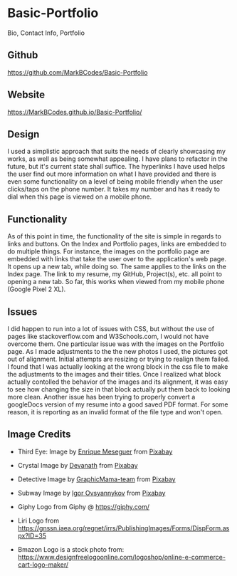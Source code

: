 # Basic-Portfolio

Bio, Contact Info, Portfolio

## Github

https://github.com/MarkBCodes/Basic-Portfolio

## Website

https://MarkBCodes.github.io/Basic-Portfolio/

## Design

I used a simplistic approach that suits the needs of clearly showcasing my works, as well as being somewhat appealing. I have plans to refactor in the future, but it's current state shall suffice. The hyperlinks I have used helps the user find out more information on what I have provided and there is even some functionality on a level of being mobile friendly when the user clicks/taps on the phone number. It takes my number and has it ready to dial when this page is viewed on a mobile phone.

## Functionality

As of this point in time, the functionality of the site is simple in regards to links and buttons. On the Index and Portfolio pages, links are embedded to do multiple things. For instance, the images on the portfolio page are embedded with links that take the user over to the application's web page. It opens up a new tab, while doing so. The same applies to the links on the Index page. The link to my resume, my GitHub, Project(s), etc. all point to opening a new tab. So far, this works when viewed from my mobile phone (Google Pixel 2 XL).

## Issues

I did happen to run into a lot of issues with CSS, but without the use of pages like stackoverflow.com and W3Schools.com, I would not have overcome them. One particular issue was with the images on the Portfolio page. As I made adjustments to the the new photos I used, the pictures got out of alignment. Initial attempts are resizing or trying to realign them failed. I found that I was actually looking at the wrong block in the css file to make the adjustments to the images and their titles. Once I realized what block actually contolled the behavior of the images and its alignment, it was easy to see how changing the size in that block actually put them back to looking more clean. Another issue has been trying to properly convert a googleDocs version of my resume into a good saved PDF format. For some reason, it is reporting as an invalid format of the file type and won't open.

## Image Credits

- Third Eye: Image by <a href="https://pixabay.com/users/darksouls1-2189876/?utm_source=link-attribution&amp;utm_medium=referral&amp;utm_campaign=image&amp;utm_content=2886688">Enrique Meseguer</a> from <a href="https://pixabay.com/?utm_source=link-attribution&amp;utm_medium=referral&amp;utm_campaign=image&amp;utm_content=2886688">Pixabay</a>

- Crystal Image by <a href="https://pixabay.com/users/Devanath-1785462/?utm_source=link-attribution&amp;utm_medium=referral&amp;utm_campaign=image&amp;utm_content=2723145">Devanath</a> from <a href="https://pixabay.com/?utm_source=link-attribution&amp;utm_medium=referral&amp;utm_campaign=image&amp;utm_content=2723145">Pixabay</a>

* Detective Image by <a href="https://pixabay.com/users/GraphicMama-team-2641041/?utm_source=link-attribution&amp;utm_medium=referral&amp;utm_campaign=image&amp;utm_content=1424831">GraphicMama-team</a> from <a href="https://pixabay.com/?utm_source=link-attribution&amp;utm_medium=referral&amp;utm_campaign=image&amp;utm_content=1424831">Pixabay</a>

* Subway Image by <a href="https://pixabay.com/users/igorovsyannykov-6222956/?utm_source=link-attribution&amp;utm_medium=referral&amp;utm_campaign=image&amp;utm_content=2893846">Igor Ovsyannykov</a> from <a href="https://pixabay.com/?utm_source=link-attribution&amp;utm_medium=referral&amp;utm_campaign=image&amp;utm_content=2893846">Pixabay</a>

* Giphy Logo from Giphy @ https://giphy.com/

* Liri Logo from https://gnssn.iaea.org/regnet/irrs/PublishingImages/Forms/DispForm.aspx?ID=35

* Bmazon Logo is a stock photo from: https://www.designfreelogoonline.com/logoshop/online-e-commerce-cart-logo-maker/
